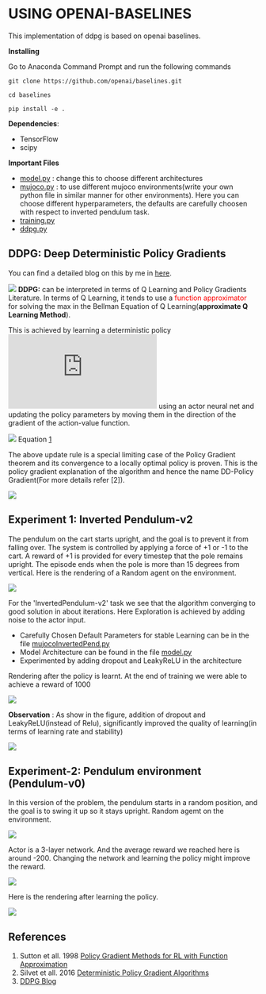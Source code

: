 # USING OPENAI-BASELINES

This implementation of ddpg is based on openai baselines.

**Installing**

Go to Anaconda Command Prompt and run the following commands

```
git clone https://github.com/openai/baselines.git
  ```

```
cd baselines
  ```

```
pip install -e .
  ```

**Dependencies**:

- TensorFlow
- scipy

**Important Files**

- [model.py](baselines/baselines/ddpg/model.py) : change this to choose different architectures
- [mujoco.py](mujocoInvertedPend.py) : to use different mujoco environments(write your own python file in similar manner for other environments). Here you can choose different hyperparameters, the defaults are carefully choosen with respect to inverted pendulum task.
- [training.py](baselines/baselines/ddpg/training.py)
- [ddpg.py](baselines/baselines/ddpg/ddpg.py)

DDPG: Deep Deterministic Policy Gradients
---------------

You can find a detailed blog on this by me in [here](https://vaisakh-shaj.github.io/posts/2018/06/DDPG/).

![](Images/ddpg.png)
**DDPG:** can be interpreted in terms of Q Learning and Policy Gradients Literature. In terms of Q Learning, it tends to use a <span style="color:#FF0000">function approximator</span>  for solving the max in the Bellman Equation of Q Learning(**approximate Q Learning Method**).

This is achieved by learning a deterministic policy ![](https://latex.codecogs.com/gif.latex?%5Cmu_%7B%5Ctheta%7D%28s%29) using an actor neural net
 and updating the policy parameters by moving them in the direction of the gradient of the action-value function.

![](Images/ddpgEq.gif)
Equation [1](https://www.codecogs.com/eqnedit.php?latex=\begin{aligned}%20\theta%20:=\quad&%20\theta\quad%20+%20\quad%20\alpha\times\underset{j}{\sum}\nabla_\theta%20Q(s_j,\mu_\theta(s))%20\\%20=\quad%20&%20\theta%20\quad%20+%20\quad%20\alpha\times\underset{j}{\sum}\nabla_{\mu_\theta}%20Q(s_j,\mu_\theta(s_j))%20\nabla_{\theta}\mu_\theta(s_j)%20\\%20=\quad%20&%20\theta%20\quad+\quad\alpha\times\underset{j}{\sum}\nabla_{a}%20Q(s_j,a)\times\nabla_{\theta}\mu_\theta(s_j)%20\end{aligned})

The above update rule is a special limiting case of the Policy Gradient theorem and its convergence to a locally optimal policy is proven. This is the policy gradient explanation of the algorithm and hence the name DD-Policy Gradient(For more details refer [2]).

![](Images/DDPG_algo.png)


 Experiment 1: Inverted Pendulum-v2
 -------------
The pendulum on the cart starts upright, and the goal is to prevent it from falling over. The system is controlled by applying a force of +1 or -1 to the cart. A reward of +1 is provided for every timestep that the pole remains upright. The episode ends when the pole is more than 15 degrees from vertical. Here is the rendering of a Random agent on the environment.

![](Images/InvertedPendulum_gym_before.gif)


For the 'InvertedPendulum-v2' task we see that the algorithm converging to good solution in about iterations. Here
Exploration is achieved by adding noise to the actor input.

- Carefully Chosen Default Parameters for stable Learning can be in the file [mujocoInvertedPend.py](mujocoInvertedPend.py)
- Model Architecture can be found in the file [model.py](baselines/baselines/ddpg/model.py)
- Experimented by adding dropout and LeakyReLU in the architecture

Rendering after the policy is learnt. At the end of training we were able to achieve a reward of 1000

![](Images/InvertedPendulum_gym_after.gif)


**Observation** : As show in the figure, addition of dropout and LeakyReLU(instead of Relu), significantly improved the quality of learning(in terms of learning rate and stability)

![](Images/comparison.png)

 Experiment-2: Pendulum environment (Pendulum-v0)
 ------------

In this version of the problem, the pendulum starts in a random position, and the goal is to swing it up so it stays upright.
Random agemt on the environment.

![](Images/pendulum_gym_before.gif)


Actor is a 3-layer network. And the average reward we reached here is around -200. Changing the network and learning the policy might improve the reward.

![](Images/pendulum.png)


Here is the rendering after learning the policy.

![](Images/pendulum_gym_after.gif)



References
--------
1. Sutton et all. 1998 [Policy Gradient Methods for RL with Function Approximation]( https://papers.nips.cc/paper/1713-policy-gradient-methods-for-reinforcement-learning-with-function-approximation.pdf)
2. Silvet et all. 2016 [Deterministic Policy Gradient Algorithms
  ](http://proceedings.mlr.press/v32/silver14.pdf)
3. [DDPG Blog](http://pemami4911.github.io/blog/2016/08/21/ddpg-rl.html)
